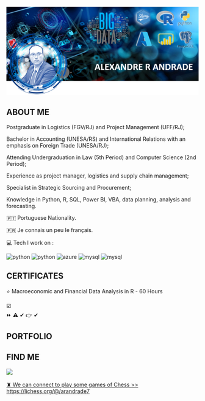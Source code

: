 ![](https://github.com/Arandrade/Arandrade/blob/main/Banner.PNG?raw=true)

## ABOUT ME

Postgraduate in Logistics (FGV/RJ) and Project Management (UFF/RJ);

Bachelor in Accounting (UNESA/RS) and International Relations with an emphasis on Foreign Trade (UNESA/RJ); 

Attending Undergraduation in Law (5th Period) and Computer Science (2nd Period);

Experience as project manager, logistics and supply chain management;

Specialist in Strategic Sourcing and Procurement;

Knowledge in Python, R, SQL, Power BI, VBA, data planning, analysis and forecasting.

🇵🇹  Portuguese Nationality.

🇫🇷  Je connais un peu le français.

💻 Tech I work on :

<p align="left">
  
  <img src="https://www.vectorlogo.zone/logos/python/python-icon.svg" alt="python" width="55" height="55"/>
  <img src="https://www.vectorlogo.zone/logos/r-project/r-project-icon.svg" alt="python" width="55" height="55"/>
  <img src="https://www.vectorlogo.zone/logos/microsoft_azure/microsoft_azure-icon.svg" alt="azure" width="55" height="55"/>
  <img src="https://www.vectorlogo.zone/logos/microsoft_powerbi/microsoft_powerbi-icon.svg" alt="mysql" width="45" height="55"/>
  <img src="https://www.vectorlogo.zone/logos/postgresql/postgresql-icon.svg" alt="mysql" width="45" height="55"/>


## CERTIFICATES

⭐ Macroeconomic and Financial Data Analysis in R - 60 Hours
  
☑️  
⏩
⚠
✔
  👉
  ✔
  
  
  
## PORTFOLIO

## FIND ME

<a href="mailto:arandrade07@gmail.com"> <img src="https://img.icons8.com/fluent/48/000000/gmail.png" width="6.5%"/>
  
♜  We can connect to play some games of Chess  >> https://lichess.org/@/arandrade7

<!---
Arandrade/Arandrade is a ✨ special ✨ repository because its `README.md` (this file) appears on your GitHub profile.
You can click the Preview link to take a look at your changes.
--->
